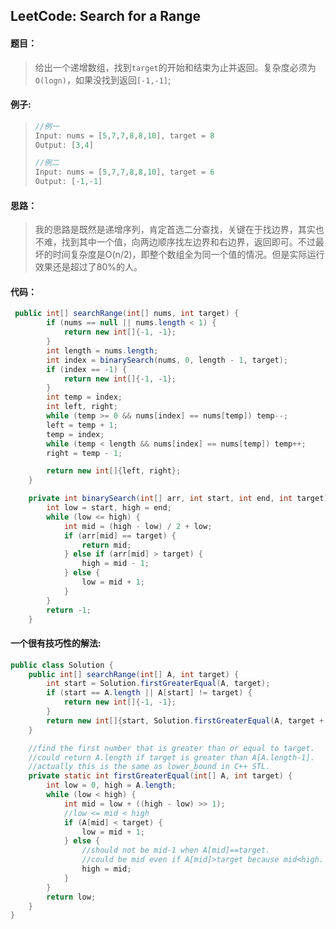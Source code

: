 ## LeetCode: Search for a Range

#### 题目：

> 给出一个递增数组，找到`target`的开始和结束为止并返回。复杂度必须为`O(logn)`，如果没找到返回`[-1,-1]`;

#### 例子:

> ```java
> //例一
> Input: nums = [5,7,7,8,8,10], target = 8
> Output: [3,4]
> 
> //例二
> Input: nums = [5,7,7,8,8,10], target = 6
> Output: [-1,-1]
> ```

#### 思路：

> 我的思路是既然是递增序列，肯定首选二分查找，关键在于找边界，其实也不难，找到其中一个值，向两边顺序找左边界和右边界，返回即可。不过最坏的时间复杂度是O(n/2)，即整个数组全为同一个值的情况。但是实际运行效果还是超过了80%的人。

#### 代码：

```java
 public int[] searchRange(int[] nums, int target) {
        if (nums == null || nums.length < 1) {
            return new int[]{-1, -1};
        }
        int length = nums.length;
        int index = binarySearch(nums, 0, length - 1, target);
        if (index == -1) {
            return new int[]{-1, -1};
        }
        int temp = index;
        int left, right;
        while (temp >= 0 && nums[index] == nums[temp]) temp--;
        left = temp + 1;
        temp = index;
        while (temp < length && nums[index] == nums[temp]) temp++;
        right = temp - 1;

        return new int[]{left, right};
    }

    private int binarySearch(int[] arr, int start, int end, int target) {
        int low = start, high = end;
        while (low <= high) {
            int mid = (high - low) / 2 + low;
            if (arr[mid] == target) {
                return mid;
            } else if (arr[mid] > target) {
                high = mid - 1;
            } else {
                low = mid + 1;
            }
        }
        return -1;
    }
```

#### 一个很有技巧性的解法:

```java
public class Solution {
	public int[] searchRange(int[] A, int target) {
		int start = Solution.firstGreaterEqual(A, target);
		if (start == A.length || A[start] != target) {
			return new int[]{-1, -1};
		}
		return new int[]{start, Solution.firstGreaterEqual(A, target + 1) - 1};
	}

	//find the first number that is greater than or equal to target.
	//could return A.length if target is greater than A[A.length-1].
	//actually this is the same as lower_bound in C++ STL.
	private static int firstGreaterEqual(int[] A, int target) {
		int low = 0, high = A.length;
		while (low < high) {
			int mid = low + ((high - low) >> 1);
			//low <= mid < high
			if (A[mid] < target) {
				low = mid + 1;
			} else {
				//should not be mid-1 when A[mid]==target.
				//could be mid even if A[mid]>target because mid<high.
				high = mid;
			}
		}
		return low;
	}
}
```

